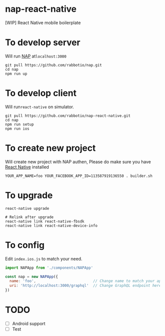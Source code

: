 # nap-react-native
[WIP] React Native mobile boilerplate

# To develop server
Will run [NAP](https://github.com/rabbotio/nap) at`localhost:3000`
```shell
git pull https://github.com/rabbotio/nap.git
cd nap
npm run up
```

# To develop client
Will run`react-native` on simulator.
```shell
git pull https://github.com/rabbotio/nap-react-native.git
cd nap
npm run setup
npm run ios
```

# To create new project
Will create new project with NAP authen, Please do make sure you have [React Native](https://facebook.github.io/react-native/docs/getting-started.html#getting-started) installed
```shell
YOUR_APP_NAME=foo YOUR_FACEBOOK_APP_ID=113587919136550 . builder.sh
```

# To upgrade
```shell
react-native upgrade

# Relink after upgrade
react-native link react-native-fbsdk
react-native link react-native-device-info
```

# To config
Edit `index.ios.js` to match your need.
```js
import NAPApp from './components/NAPApp'

const nap = new NAPApp({
  name: 'foo',                          // Change name to match your app
  uri: 'http://localhost:3000/graphql'  // Change GraphQL endpoint here
})
```

# TODO
- [ ] Android support
- [ ] Test
